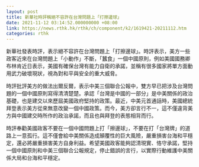 ```yaml
---
layout: post
title: 新華社時評稱絕不容許在台灣問題上「打擦邊球」
date: 2021-11-12 03:14:52.000000000 +08:00
link: https://news.rthk.hk/rthk/ch/component/k2/1619421-20211112.htm
categories: rthk
---
```


新華社發表時評，表示絕不容許在台灣問題上「打擦邊球」。時評表示，美方一些政客近來在台灣問題上「小動作」不斷，「蠶食」一個中國原則，例如美國國務卿布林肯近日表示，美國有確保台灣有能力自衛的承諾，並稱有很多國家將單方面動用武力破壞現狀，視為對和平與安全的重大威脅。

時評批評美方的做法出爾反爾，表示中美三個聯合公報中，雙方早已把涉及台灣問題的一個中國原則寫得清清楚楚。承認「台灣是中國的一部分」是中美關係的政治基礎，也是建交以來歷屆美國政府堅持的政策。最近，中美元首通話時，美國總統拜登表示美方從來無意改變一個中國政策。而今，美方卻言行不一，這不僅違背美方與中國建交時所作的政治承諾，而且也與拜登的表態相背而行。

時評奉勸美國政客不要在一個中國問題上打「擦邊球」，不要在打「台灣牌」的道路上一意孤行。這不僅會給中美關係造成顛覆性的巨大風險，嚴重損害台海和平穩定，還必將嚴重損害美方自身利益。希望美國政客能夠認清現實、恪守承諾，堅持一個中國原則和中美三個聯合公報規定，停止錯誤的言行，以實際行動維護中美關係大局和台海和平穩定。
